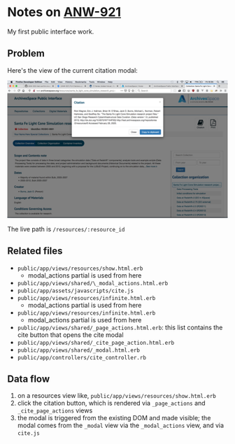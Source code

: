 # Notes on [ANW-921](https://archivesspace.atlassian.net/browse/ANW-921)

My first public interface work.

## Problem

Here's the view of the current citation modal:

![PUI citation modal](./problem.png)

The live path is `/resources/:resource_id`

## Related files

- `public/app/views/resources/show.html.erb`
  - modal_actions partial is used from here
- `public/app/views/shared/\_modal_actions.html.erb`
- `public/app/assets/javascripts/cite.js`
- `public/app/views/resources/infinite.html.erb`
  - modal_actions partial is used from here
- `public/app/views/resources/infinite.html.erb`
  - modal_actions partial is used from here
- `public/app/views/shared/_page_actions.html.erb`: this list contains the cite button that opens the cite modal
- `public/app/views/shared/_cite_page_action.html.erb`
- `public/app/views/shared/_modal.html.erb`
- `public/app/controllers/cite_controller.rb`

## Data flow

1. on a resources view like, `public/app/views/resources/show.html.erb`
2. click the citation button, which is rendered via `_page_actions` and `_cite_page_actions` views
3. the modal is triggered from the existing DOM and made visible; the modal comes from the `_modal` view via the `_modal_actions` view, and via `cite.js`
